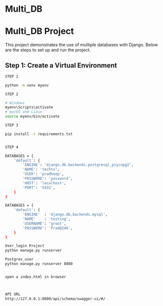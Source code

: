 # Multi_DB

# Multi_DB Project

This project demonstrates the use of multiple databases with Django. Below are the steps to set up and run the project.

## Step 1: Create a Virtual Environment

```sh
STEP 1

python -m venv myenv

STEP 2

# Windows
myenv\Scripts\activate
# macOS and Linux
source myenv/bin/activate

STEP 3

pip install -r requirements.txt


STEP 4

DATABASES = {
    'default': {
        'ENGINE': 'django.db.backends.postgresql_psycopg2',
        'NAME': 'techto',
        'USER': 'pradheep',
        'PASSWORD': 'password',
        'HOST': 'localhost',
        'PORT': '5432',
    }
}

DATABASES = {
    'default': {
        'ENGINE'  : 'django.db.backends.mysql',
        'NAME'    : 'testing',
        'USERNAME': 'groot',
        'PASSWORD': 'Prad@246',
    }
}

User_login Project
python manage.py runserver

Postgres_user
python manage.py runserver 8080


open a index.html in browser



API URL
http://127.0.0.1:8000/api/schema/swagger-ui/#/
